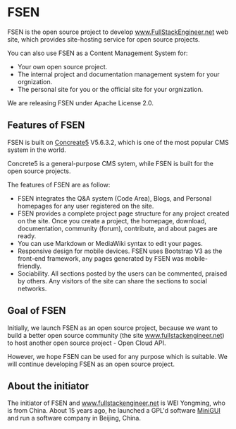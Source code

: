 # FSEN

FSEN is the open source project to develop www.FullStackEngineer.net web site, which provides site-hosting service for open source projects.

You can also use FSEN as a Content Management System for:

* Your own open source project.
* The internal project and documentation management system for your orgnization.
* The personal site for you or the official site for your orgnization.

We are releasing FSEN under Apache License 2.0.

## Features of FSEN

FSEN is built on [Concreate5](http://www.concrete5.org) V5.6.3.2, which is one of the most popular CMS system in the world.

Concrete5 is a general-purpose CMS sytem, while FSEN is built for the open source projects.

The features of FSEN are as follow:

* FSEN integrates the Q&A system (Code Area), Blogs, and Personal homepages for any user registered on the site.
* FSEN provides a complete project page structure for any project created on the site. Once you create a project, the homepage, download, documentation, community (forum), contribute, and about pages are ready.
* You can use Markdown or MediaWiki syntax to edit your pages.
* Responsive design for mobile devices. FSEN uses Bootstrap V3 as the front-end framework, any pages generated by FSEN was mobile-friendly.
* Sociability. All sections posted by the users can be commented, praised by others. Any visitors of the site can share the sections to social networks.

## Goal of FSEN

Initially, we launch FSEN as an open source project, because we want to build a better open source community (the site www.fullstackengineer.net) to host another open source project - Open Cloud API.

However, we hope FSEN can be used for any purpose which is suitable. We will continue developing FSEN as an open source project.

## About the initiator

The initiator of FSEN and www.fullstackengineer.net is WEI Yongming, who is from China. About 15 years ago, he launched a GPL'd software [MiniGUI](http://www.minigui.org) and run a software company in Beijing, China.


